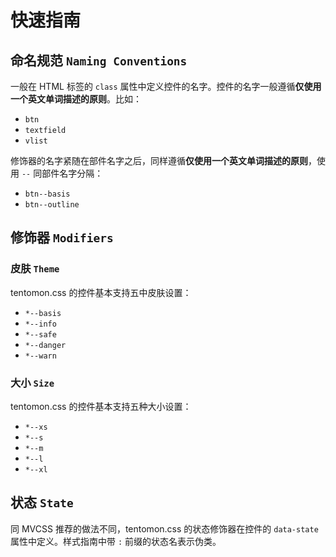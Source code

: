 快速指南
=====

## 命名规范 `Naming Conventions`

一般在 HTML 标签的 `class` 属性中定义控件的名字。控件的名字一般遵循**仅使用一个英文单词描述的原则**。比如：

+ `btn`
+ `textfield`
+ `vlist`

修饰器的名字紧随在部件名字之后，同样遵循**仅使用一个英文单词描述的原则**，使用 `--` 同部件名字分隔：

+ `btn--basis`
+ `btn--outline`

## 修饰器 `Modifiers`

### 皮肤 `Theme`

tentomon.css 的控件基本支持五中皮肤设置：

+ `*--basis`
+ `*--info`
+ `*--safe`
+ `*--danger`
+ `*--warn`

### 大小 `Size`

tentomon.css 的控件基本支持五种大小设置：

+ `*--xs`
+ `*--s`
+ `*--m`
+ `*--l`
+ `*--xl`

## 状态 `State`

同 MVCSS 推荐的做法不同，tentomon.css 的状态修饰器在控件的 `data-state` 属性中定义。样式指南中带 `:` 前缀的状态名表示伪类。
